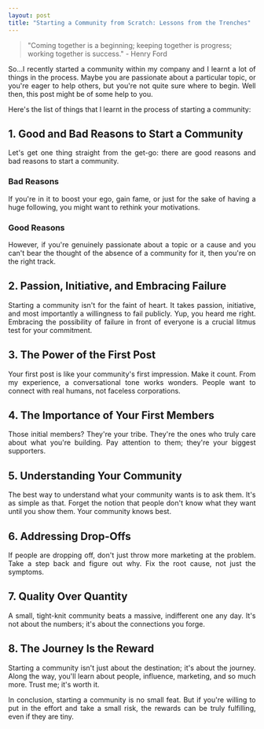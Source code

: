 ```yaml
---
layout: post
title: "Starting a Community from Scratch: Lessons from the Trenches"
---
```


> "Coming together is a beginning; keeping together is progress; working together is success." - Henry Ford

<p align="justify">So...I recently started a community within my company and I learnt a lot of things in the process. Maybe you are passionate about a particular topic, or you're eager to help others, but you're not quite sure where to begin. Well then, this post might be of some help to you.</p>

<p align="justify">Here's the list of things that I learnt in the process of starting a community:</p>

## 1. Good and Bad Reasons to Start a Community
<p align="justify">Let's get one thing straight from the get-go: there are good reasons and bad reasons to start a community.</p>

### Bad Reasons
<p align="justify">If you're in it to boost your ego, gain fame, or just for the sake of having a huge following, you might want to rethink your motivations.</p>

### Good Reasons
<p align="justify">However, if you're genuinely passionate about a topic or a cause and you can't bear the thought of the absence of a community for it, then you're on the right track.</p>

## 2. Passion, Initiative, and Embracing Failure
<p align="justify">Starting a community isn't for the faint of heart. It takes passion, initiative, and most importantly a willingness to fail publicly. Yup, you heard me right. Embracing the possibility of failure in front of everyone is a crucial litmus test for your commitment.</p>

## 3. The Power of the First Post
<p align="justify">Your first post is like your community's first impression. Make it count. From my experience, a conversational tone works wonders. People want to connect with real humans, not faceless corporations.</p>

## 4. The Importance of Your First Members
<p align="justify">Those initial members? They're your tribe. They're the ones who truly care about what you're building. Pay attention to them; they're your biggest supporters.</p>

## 5. Understanding Your Community
<p align="justify">The best way to understand what your community wants is to ask them. It's as simple as that. Forget the notion that people don't know what they want until you show them. Your community knows best.</p>

## 6. Addressing Drop-Offs
<p align="justify">If people are dropping off, don't just throw more marketing at the problem. Take a step back and figure out why. Fix the root cause, not just the symptoms.</p>

## 7. Quality Over Quantity
<p align="justify">A small, tight-knit community beats a massive, indifferent one any day. It's not about the numbers; it's about the connections you forge.</p>

## 8. The Journey Is the Reward
<p align="justify">Starting a community isn't just about the destination; it's about the journey. Along the way, you'll learn about people, influence, marketing, and so much more. Trust me; it's worth it.</p>

<p align="justify">In conclusion, starting a community is no small feat. But if you're willing to put in the effort and take a small risk, the rewards can be truly fulfilling, even if they are tiny.</p>
